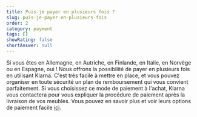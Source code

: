 ```yaml
---
title: Puis-je payer en plusieurs fois ?
slug: puis-je-payer-en-plusieurs-fois
order: 2
category: payment
tags: []
showRating: false
shortAnswer: null
---
```


Si vous êtes en Allemagne, en Autriche, en Finlande, en Italie, en Norvège ou en Espagne, oui ! Nous offrons la possibilité de payer en plusieurs fois en utilisant Klarna. C'est très facile à mettre en place, et vous pouvez organiser en toute sécurité un plan de remboursement qui vous convient parfaitement. Si vous choisissez ce mode de paiement à l'achat, Klarna vous contactera pour vous expliquer la procédure de paiement après la livraison de vos meubles. Vous pouvez en savoir plus et voir leurs options de paiement facile [ici](https://www.klarna.fr).
